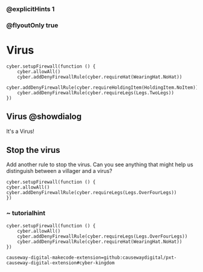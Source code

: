 ### @explicitHints 1
### @flyoutOnly true

# Virus

```ghost
cyber.setupFirewall(function () {
    cyber.allowAll()
    cyber.addDenyFirewallRule(cyber.requireHat(WearingHat.NoHat))
    cyber.addDenyFirewallRule(cyber.requireHoldingItem(HoldingItem.NoItem))
    cyber.addDenyFirewallRule(cyber.requireLegs(Legs.TwoLegs))
})

```

## Virus @showdialog
It's a Virus!   


## Stop the virus
Add another rule to stop the virus. 
Can you see anything that might help us distinguish between a villager and a virus?


```template
cyber.setupFirewall(function () {
cyber.allowAll()
cyber.addDenyFirewallRule(cyber.requireLegs(Legs.OverFourLegs))
})
```

### ~ tutorialhint
```blocks
cyber.setupFirewall(function () {
    cyber.allowAll()
    cyber.addDenyFirewallRule(cyber.requireLegs(Legs.OverFourLegs))
    cyber.addDenyFirewallRule(cyber.requireHat(WearingHat.NoHat))
})

```

```package
causeway-digital-makecode-extension=github:causewaydigital/pxt-causeway-digital-extension#cyber-kingdom
```